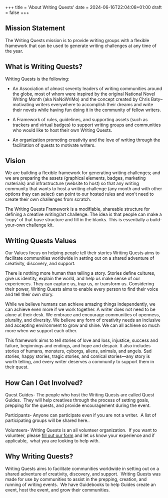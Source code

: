 +++
title = 'About Writing Quests'
date = 2024-06-16T22:04:08+01:00
draft = false
+++


## Mission Statement<a id="mission-statement"></a>

The Writing Quests mission is to provide writing groups with a flexible framework that can be used to generate writing challenges at any time of the year.


## What is Writing Quests?<a id="what-is-writing-quests"></a>

Writing Quests is the following:

- An Association of almost seventy leaders of writing communities around the globe, most of whom were inspired by the original National Novel Writing Month (aka NaNoWriMo) and the concept created by Chris Baty–motivating writers everywhere to accomplish their dreams and write their novels while having fun doing it in the community of fellow writers.

- A Framework of rules, guidelines, and supporting assets (such as trackers and virtual badges) to support writing groups and communities who would like to host their own Writing Quests.

- An organization promoting creativity and the love of writing through the facilitation of quests to motivate writers.

## Vision<a id="writing-quests-vision"></a>

We are building a flexible framework for generating writing challenges; and we are preparing the assets (graphical elements, badges, marketing materials) and infrastructure (website to host) so that any writing community that wants to host a writing challenge (any month and with other options they can select) can point to our hosted rules and won't need to create their own challenges from scratch.

The Writing Quests Framework is a modifiable, shareable structure for defining a creative writing/art challenge. The idea is that people can make a 'copy' of that base structure and fill in the blanks. This is essentially a build-your-own challenge kit.

## Writing Quests Values<a id="writng-quests-values"></a>

Our Values focus on helping people tell their stories
Writing Quests aims to facilitate communities worldwide in setting out on a shared adventure of creativity, discovery, and support.

There is nothing more human than telling a story. Stories define cultures, give us identity, explain the world, and help us make sense of our experiences. They can capture us, trap us, or transform us. Considering their power, Writing Quests aims to enable every person to find their voice and tell their own story.

While we believe humans can achieve amazing things independently, we can achieve even more if we work together. A writer does not need to be alone at their desk. We embrace and encourage communities of openness, plurality, and diversity. We believe any form of creativity needs an inclusive and accepting environment to grow and shine. We can all achieve so much more when we support each other.

This framework aims to tell stories of love and loss, injustice, success and failure, beginnings and endings, and hope and despair. It also includes stories of humans, monsters, cyborgs, aliens, animals, and angels. Sad stories, happy stories, tragic stories, and comical stories—any story is worth telling, and every writer deserves a community to support them in their quest.

## How Can I Get Involved?<a id="how-can-i-get-involved"></a>

Quest Guides- The people who host the Writing Quests are called Quest Guides.  They will help creatives through the process of setting goals, prepping for the quests, and provide encouragement during the event. 

Participants- Anyone can participate even if you are not a writer.  A list of participating groups will be shared here.. 

Volunteers- Writing Quests is an all volunteer organization.  If you want to volunteer, please [fill out our form](/get-involved/help/) and let us know your experience and if applicable,  what you are looking to help with.


## Why Writing Quests?<a id="why-writing-quests"></a>

Writing Quests aims to facilitate communities worldwide in setting out on a shared adventure of creativity, discovery, and support.  Writing Quests was made for use by communities to assist in the prepping, creation, and running of writing events.  We have Guidebooks to help Guides create an event, host the event, and grow their communities. 
